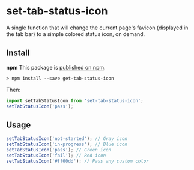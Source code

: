 # set-tab-status-icon

A single function that will change the current page's favicon (displayed in the tab bar) to a simple colored status icon, on demand.

## Install

**npm**
This package is [published on npm](https://www.npmjs.com/package/set-tab-status-icon).

```
> npm install --save get-tab-status-icon
```

Then:

```javascript
import setTabStatusIcon from 'set-tab-status-icon';
setTabStatusIcon('pass');
```

## Usage

```javascript
setTabStatusIcon('not-started'); // Gray icon
setTabStatusIcon('in-progress'); // Blue icon
setTabStatusIcon('pass'); // Green icon
setTabStatusIcon('fail'); // Red icon
setTabStatusIcon('#ff00dd'); // Pass any custom color
```

